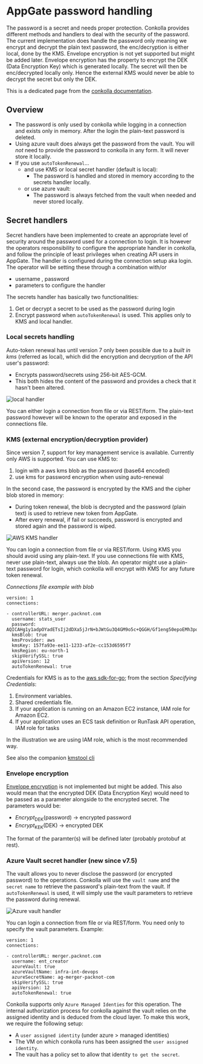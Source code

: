 # AppGate password handling
The password is a secret and needs proper protection. Conkolla provides different methods and handlers to deal with the security of the password. The current implementation does handle the password only meaning we encrypt and decrypt the plain text password, the enc/decryption is either local, done by the KMS. Envelope encryption is not yet supported but might be added later. Envelope encryption has the property to encrypt the DEK (Data Encryption Key) which is generated locally. The secret will then be enc/decrypted locally only. Hence the external KMS would never be able to decrypt the secret but only the DEK.


This is a dedicated page from the [conkolla documentation](./README.md).

## Overview
- The password is only used by conkolla while logging in a connection and exists only in memory. After the login the plain-text password is deleted.
- Using azure vault does always get the password from the vault. You will *not* need to provide the password to conkolla in any form. It will never store it locally.
- If you use `autoTokenRenewal`...
	- and use KMS or local secret handler (default is local):
		- The password is handled and stored in memory according to the secrets handler locally.
	- or use azure vault:
		- The password is always fetched from the vault when needed and never stored locally.

## Secret handlers
Secret handlers have been implemented to create an appropriate level of security around the password used for a connection to login. It is however the operators responsibility to configure the appropriate handler in conkolla, and follow the principle of least privileges when creating API users in AppGate.
The handler is configured during the connection setup aka login. The operator will be setting these through a combination with/or 
- username , password
- parameters to configure the handler

The secrets handler has basically two functionalities:
1. Get or decrypt a secret to be used as the password during login
2. Encrypt password when `autoTokenRenewal` is used. This applies only to KMS and local handler.



### Local secrets handling
Auto-token renewal has until version 7 only been possible due to  a *built in kms* (referred as local), which did the encryption and decryption of the API user's password:
 - Encrypts password/secrets using 256-bit AES-GCM.  
 - This both hides the content of the password and provides a check that it hasn't been altered.
 
 ![local handler](./handler-local.png)

 You can either login a connection from file or via REST/form. The plain-text password however will be known to the operator and exposed in the connections file.


### KMS (external encryption/decryption provider)
Since version 7, support for key management service is available. Currently only AWS is supported. You can use KMS to:
1. login with a aws kms blob as the password (base64 encoded)
1. use kms for password encryption when using auto-renewal

In the second case, the password is encrypted by the  KMS and the cipher blob stored in memory:
- During token renewal, the blob is decrypted and the password (plain text) is used to retrieve new token from AppGate. 
- After every renewal, if fail or succeeds, password is encrypted and stored again and the password is wiped.


![AWS KMS handler](./handler-kms-aws.png)

You can login a connection from file or via REST/form. Using KMS you should avoid using any plain-text. If you use connections file with KMS, never use plain-text, always use the blob. An operator might use a plain-text password for login, which conkolla will encrypt with KMS for any future token renewal.

*Connections file example with blob*
```
version: 1
connections:

- controllerURL: merger.packnot.com 
  username: stats_user
  password: AQICAHg1y1adpOYadETsIj2dDXa5jJrN+bJWtGu3Q4GM9o5c+QGGH/Gf1eng50epoEMh3pqGAAAAZTBjBgkqhkiG9w0BBwagVjBUAgEAME8GCSqGSIb3DQEHATAeBglghkgBZQMEAS4wEQQMfUFJxInMFGkQscNOAgEQgCLk4WNrMENV50otKgrrNdaBLoeCTGeB0r5i3IS5zKoqlVFa
  kmsBlob: true
  kmsProvider: aws
  kmsKey: 157fa93e-ee11-1233-af2e-cc153d6595f7
  kmsRegion: eu-north-1
  skipVerifySSL: true
  apiVersion: 12
  autoTokenRenewal: true
```


Credentials for KMS is as to the [aws sdk-for-go](https://docs.aws.amazon.com/sdk-for-go/v1/developer-guide/configuring-sdk.html); from the section *Specifying Credentials*:

1. Environment variables.
2. Shared credentials file.
3. If your application is running on an Amazon EC2 instance, IAM role for Amazon EC2.
4. If your application uses an ECS task definition or RunTask API operation, IAM role for tasks

In the illustration we are using IAM role, which is the most recommended way.

See also the companion [kmstool cli](./kmstool.md)

### Envelope encryption
[Envelope encryption](https://github.com/google/tink/blob/master/docs/GOLANG-HOWTO.md#envelope-encryption) is not implemented but might be added. This also would mean that the encrypted DEK (Data Encryption Key) would need to be passed as a parameter alongside to the encrypted secret. The parameters would be:

* _Encrypt_<sub>DEK</sub>(password) &rarr; encrypted password
* _Encrypt_<sub>KEK</sub>(DEK) &rarr; encrypted DEK


The format of the paramter(s) will be defined later (probably protobuf at rest).

### Azure Vault secret handler (new since v7.5)
The vault allows you to never disclose the password (or encrypted password) to the operations. Conkolla will use the `vault name` and the `secret name` to retrieve the password's plain-text from the vault. If `autoTokenRenewal` is used, it will simply use the vault parameters to retrieve the password during renewal. 


![Azure vault handler](./handler-vault-azure.png)

You can login a connection from file or via REST/form. You need only to specify the vault parameters. Example:

```
version: 1
connections:

- controllerURL: merger.packnot.com
  username: ent_creator
  azureVault: true
  azureVaultName: infra-int-devops
  azureSecretName: ag-merger-packnot-com  
  skipVerifySSL: true
  apiVersion: 12 
  autoTokenRenewal: true

```
Conkolla supports only `Azure Managed Identies` for this operation. The internal authorization process for conkolla against the vault relies on the assigned identity and is deduced from the cloud layer. To make this work, we require the following setup:
- A `user assigned identity` (under azure > managed identities)
- The VM on which conkolla runs has been assigned the `user assigned identity`. 
- The vault has a policy set to allow that identity `to get the secret`. 

